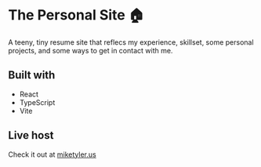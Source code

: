 # The Personal Site 🏠

A teeny, tiny resume site that reflecs my experience, skillset, some personal projects, and some ways to get in contact with me.

## Built with

* React
* TypeScript
* Vite

## Live host

Check it out at [miketyler.us](https://www.miketyler.us)